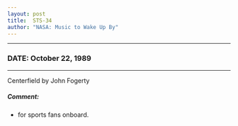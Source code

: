 ```yaml
---
layout: post
title:  STS-34
author: "NASA: Music to Wake Up By"
---
```


----
### DATE: October 22, 1989
----
Centerfield by John Fogerty

##### Comment:
* for sports fans onboard.
